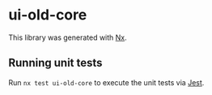 # ui-old-core

This library was generated with [Nx](https://nx.dev).

## Running unit tests

Run `nx test ui-old-core` to execute the unit tests via [Jest](https://jestjs.io).
